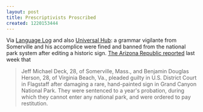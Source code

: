 ```yaml
---
layout: post
title: Prescriptivists Proscribed
created: 1220153444
---
```

Via [Language Log](http://languagelog.ldc.upenn.edu/nll/?p=522) and also [Universal Hub](http://www.universalhub.com/node/16135):  a grammar vigilante from Somerville and his accomplice were fined and banned from the national park system after editing a historic sign.  [The Arizona Republic reported](http://www.azcentral.com/news/articles/2008/08/22/20080822grammarcops0822.html) last week that

> Jeff Michael Deck, 28, of Somerville, Mass., and Benjamin Douglas Herson, 28, of Virginia Beach, Va., pleaded guilty in U.S. District Court in Flagstaff after damaging a rare, hand-painted sign in Grand Canyon National Park.<!--break--> They were sentenced to a year's probation, during which they cannot enter any national park, and were ordered to pay restitution.


